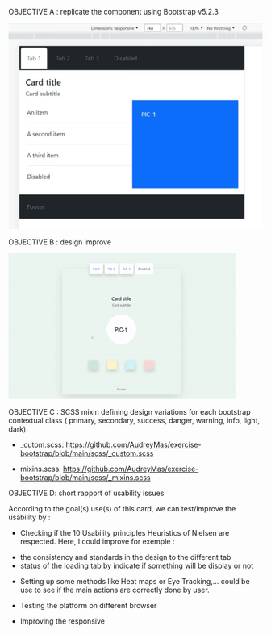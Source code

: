 OBJECTIVE A : replicate the component using Bootstrap v5.2.3

![](https://github.com/AudreyMas/exercise-bootstrap/blob/e0b4f0deeb565fc2d53bdfff71bfac7d61aa288f/objective-A.gif.gif)


OBJECTIVE B : design improve

![](https://github.com/AudreyMas/exercise-bootstrap/blob/2ce26e51ca033dd7f620bf914337fbada52ddd2c/objective-B.gif)


OBJECTIVE C :  SCSS mixin defining design variations for each bootstrap contextual class ( primary, secondary, success, danger, warning, info, light, dark).

* _cutom.scss: https://github.com/AudreyMas/exercise-bootstrap/blob/main/scss/_custom.scss

* mixins.scss: https://github.com/AudreyMas/exercise-bootstrap/blob/main/scss/_mixins.scss


OBJECTIVE D: short rapport of usability issues

According to the goal(s) use(s) of this card, we can test/improve the usability by : 

- Checking if the 10 Usability principles Heuristics of Nielsen are respected.
Here, I could improve for exemple :
* the consistency and standards in the design to the different tab
* status of the loading tab by indicate if something will be display or not

- Setting up some methods like Heat maps or Eye Tracking,... could be use to see if the main actions are correctly done by user.

- Testing the platform on different browser

- Improving the responsive 
